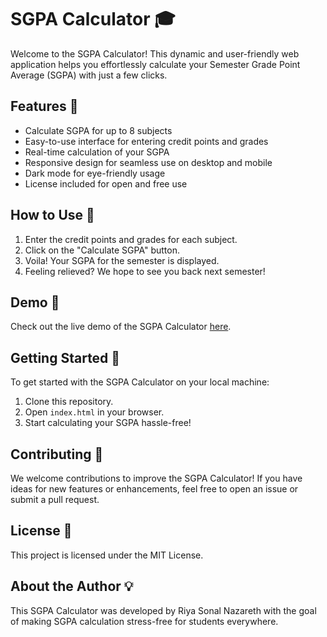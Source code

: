 # SGPA Calculator 🎓

Welcome to the SGPA Calculator! This dynamic and user-friendly web application helps you effortlessly calculate your Semester Grade Point Average (SGPA) with just a few clicks.

## Features 🌟

- Calculate SGPA for up to 8 subjects
- Easy-to-use interface for entering credit points and grades
- Real-time calculation of your SGPA
- Responsive design for seamless use on desktop and mobile
- Dark mode for eye-friendly usage
- License included for open and free use

## How to Use 📝

1. Enter the credit points and grades for each subject.
2. Click on the "Calculate SGPA" button.
3. Voila! Your SGPA for the semester is displayed.
4. Feeling relieved? We hope to see you back next semester!

## Demo 🚀

Check out the live demo of the SGPA Calculator [here](https://riya-sonal.github.io/SGPA-CALCULATOR/).

## Getting Started 🚀

To get started with the SGPA Calculator on your local machine:

1. Clone this repository.
2. Open `index.html` in your browser.
3. Start calculating your SGPA hassle-free!

## Contributing 🤝

We welcome contributions to improve the SGPA Calculator! If you have ideas for new features or enhancements, feel free to open an issue or submit a pull request.

## License 📄

This project is licensed under the MIT License.

## About the Author 💡

This SGPA Calculator was developed by Riya Sonal Nazareth with the goal of making SGPA calculation stress-free for students everywhere.
